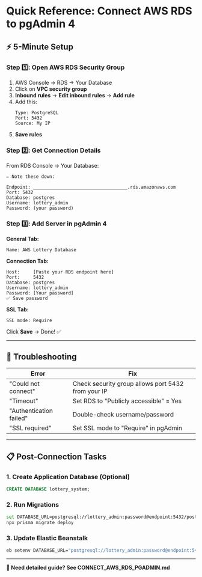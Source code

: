 # Quick Reference: Connect AWS RDS to pgAdmin 4

## ⚡ 5-Minute Setup

### Step 1️⃣: Open AWS RDS Security Group

1. AWS Console → RDS → Your Database
2. Click on **VPC security group**
3. **Inbound rules** → **Edit inbound rules** → **Add rule**
4. Add this:
   ```
   Type: PostgreSQL
   Port: 5432
   Source: My IP
   ```
5. **Save rules**

### Step 2️⃣: Get Connection Details

From RDS Console → Your Database:

```
✏️ Note these down:

Endpoint: ___________________________________.rds.amazonaws.com
Port: 5432
Database: postgres
Username: lottery_admin
Password: (your password)
```

### Step 3️⃣: Add Server in pgAdmin 4

**General Tab:**
```
Name: AWS Lottery Database
```

**Connection Tab:**
```
Host:     [Paste your RDS endpoint here]
Port:     5432
Database: postgres
Username: lottery_admin
Password: [Your password]
✅ Save password
```

**SSL Tab:**
```
SSL mode: Require
```

Click **Save** → Done! ✅

---

## 🔧 Troubleshooting

| Error | Fix |
|-------|-----|
| "Could not connect" | Check security group allows port 5432 from your IP |
| "Timeout" | Set RDS to "Publicly accessible" = Yes |
| "Authentication failed" | Double-check username/password |
| "SSL required" | Set SSL mode to "Require" in pgAdmin |

---

## 📋 Post-Connection Tasks

### 1. Create Application Database (Optional)
```sql
CREATE DATABASE lottery_system;
```

### 2. Run Migrations
```bash
set DATABASE_URL=postgresql://lottery_admin:password@endpoint:5432/postgres
npx prisma migrate deploy
```

### 3. Update Elastic Beanstalk
```bash
eb setenv DATABASE_URL="postgresql://lottery_admin:password@endpoint:5432/postgres"
```

---

**📖 Need detailed guide? See CONNECT_AWS_RDS_PGADMIN.md**

